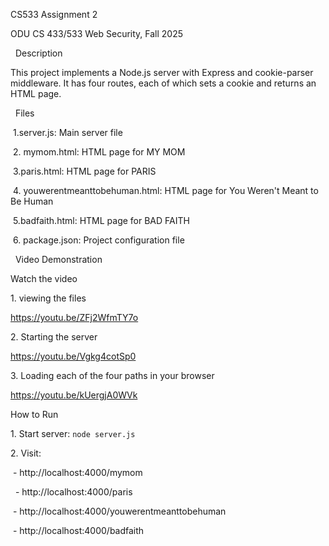 CS533 Assignment 2





ODU CS 433/533 Web Security, Fall 2025



&nbsp; Description



This project implements a Node.js server with Express and cookie-parser middleware. It has four routes, each of which sets a cookie and returns an HTML page.



&nbsp;        Files



&nbsp;1.server.js: Main server file



&nbsp;2. mymom.html: HTML page for MY MOM



&nbsp;3.paris.html: HTML page for PARIS



&nbsp;4. youwerentmeanttobehuman.html: HTML page for You Weren't Meant to Be Human



&nbsp;5.badfaith.html: HTML page for BAD FAITH



&nbsp;6. package.json: Project configuration file







&nbsp;       Video Demonstration



Watch the video 



1\. viewing the files



https://youtu.be/ZFj2WfmTY7o



2\. Starting the server



https://youtu.be/Vgkg4cotSp0



3\. Loading each of the four paths in your browser



https://youtu.be/kUergjA0WVk 





How to Run



1\. Start server: `node server.js`



2\. Visit:



&nbsp;- http://localhost:4000/mymom



&nbsp; - http://localhost:4000/paris



&nbsp;- http://localhost:4000/youwerentmeanttobehuman



&nbsp;- http://localhost:4000/badfaith

